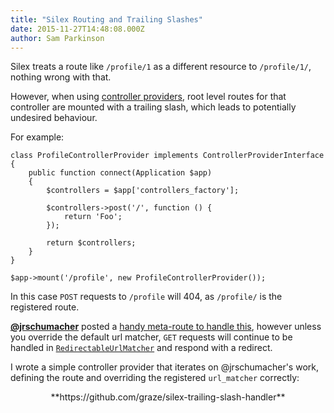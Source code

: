 ```yaml
---
title: "Silex Routing and Trailing Slashes"
date: 2015-11-27T14:48:08.000Z
author: Sam Parkinson
---
```


Silex treats a route like `/profile/1` as a different resource to `/profile/1/`, nothing wrong with that.

However, when using [controller providers](http://silex.sensiolabs.org/doc/providers.html#controller-providers), root level routes for that controller are mounted with a trailing slash, which leads to potentially undesired behaviour.

For example:

```prettyprint lang-php
class ProfileControllerProvider implements ControllerProviderInterface
{
    public function connect(Application $app)
    {
        $controllers = $app['controllers_factory'];

        $controllers->post('/', function () {
            return 'Foo';
        });

        return $controllers;
    }
}

$app->mount('/profile', new ProfileControllerProvider());
```

In this case `POST` requests to `/profile` will 404, as `/profile/` is the registered route.

**[@jrschumacher](https://github.com/jrschumacher)** posted a [handy meta-route to handle this](https://github.com/silexphp/Silex/issues/149#issuecomment-10384486), however unless you override the default url matcher, `GET` requests will continue to be handled in [`RedirectableUrlMatcher`](https://github.com/symfony/routing/blob/v2.7.7/Matcher/RedirectableUrlMatcher.php#L22-L44) and respond with a redirect.

I wrote a simple controller provider that iterates on @jrschumacher's work, defining the route and overriding the registered `url_matcher` correctly:

<center>**https://github.com/graze/silex-trailing-slash-handler**</center>